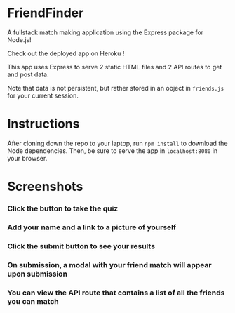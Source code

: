 # FriendFinder
A fullstack match making application using the Express package for Node.js!

Check out the deployed app on Heroku !

This app uses Express to serve 2 static HTML files and 2 API routes to get and post data.

Note that data is not persistent, but rather stored in an object in `friends.js` for your current session.


# Instructions
After cloning down the repo to your laptop, run `npm install` to download the Node dependencies.
Then, be sure to serve the app in `localhost:8080` in your browser.


# Screenshots

### Click the button to take the quiz


### Add your name and a link to a picture of yourself


### Click the submit button to see your results


### On submission, a modal with your friend match will appear upon submission


### You can view the API route that contains a list of all the friends you can match 

